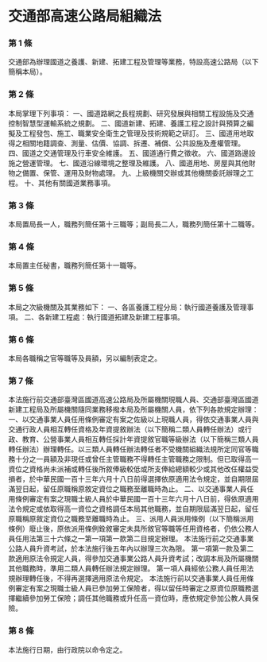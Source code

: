 # 交通部高速公路局組織法

### 第 1 條

交通部為辦理國道之養護、新建、拓建工程及管理等業務，特設高速公路局（以下簡稱本局）。

### 第 2 條

本局掌理下列事項：
一、國道路網之長程規劃、研究發展與相關工程設施及交通控制智慧型運輸系統之規劃。
二、國道新建、拓建、養護工程之設計與預算之編擬及工程發包、施工、職業安全衛生之管理及技術規範之研訂。
三、國道用地取得之相關地籍調查、測量、估價、協調、拆遷、補償、公共設施及產權管理。
四、國道之交通管理及行車安全維護。
五、國道通行費之徵收。
六、國道路邊設施之營運管理。
七、國道沿線環境之整理及維護。
八、國道用地、房屋與其他財物之備置、保管、運用及財物處理。
九、上級機關交辦或其他機關委託辦理之工程。
十、其他有關國道業務事項。

### 第 3 條

本局置局長一人，職務列簡任第十三職等；副局長二人，職務列簡任第十二職等。

### 第 4 條

本局置主任秘書，職務列簡任第十一職等。

### 第 5 條

本局之次級機關及其業務如下：
一、各區養護工程分局：執行國道養護及管理事項。
二、各新建工程處：執行國道拓建及新建工程事項。

### 第 6 條

本局各職稱之官等職等及員額，另以編制表定之。

### 第 7 條

本法施行前交通部臺灣區國道高速公路局及所屬機關現職人員、交通部臺灣區國道新建工程局及所屬機關隨同業務移撥本局及所屬機關人員，依下列各款規定辦理：
一、以交通事業人員任用條例審定有案之佐級以上現職人員，得依交通事業人員與交通行政人員相互轉任資格及年資提敘辦法（以下簡稱二類人員轉任辦法）或行政、教育、公營事業人員相互轉任採計年資提敘官職等級辦法（以下簡稱三類人員轉任辦法）辦理轉任。以三類人員轉任辦法轉任者不受機關組織法規所定同官等職務十分之一員額及非現任或曾任主管職務不得轉任主管職務之限制。但已取得高一資位之資格尚未派補或轉任後所敘俸級較低或所支俸給總額較少或其他改任權益受損者，於中華民國一百十三年六月十八日前得選擇依原適用法令規定，並自期限屆滿翌日起，留任原職稱原敘定資位之職務至離職時為止。
二、以交通事業人員任用條例審定有案之現職士級人員於中華民國一百十三年六月十八日前，得依原適用法令規定或依取得高一資位之資格調任本局其他職務，並自期限屆滿翌日起，留任原職稱原敘定資位之職務至離職時為止。
三、派用人員派用條例（以下簡稱派用條例）廢止後，原依派用條例銓敘審定未具所敘官等職等任用資格者，仍依公務人員任用法第三十六條之一第一項第一款第二目規定辦理。
本法施行前之交通事業公路人員升資考試，於本法施行後五年內以辦理三次為限。
第一項第一款及第二款適用原法令規定人員，得參加交通事業公路人員升資考試；改調本局及所屬機關其他職務時，準用二類人員轉任辦法規定辦理。
第一項人員經依公務人員任用法規辦理轉任後，不得再選擇適用原法令規定。
本法施行前以交通事業人員任用條例審定有案之現職士級人員已參加勞工保險者，得以留任時審定之原資位原職務選擇繼續參加勞工保險；調任其他職務或升任高一資位時，應依規定參加公教人員保險。

### 第 8 條

本法施行日期，由行政院以命令定之。
